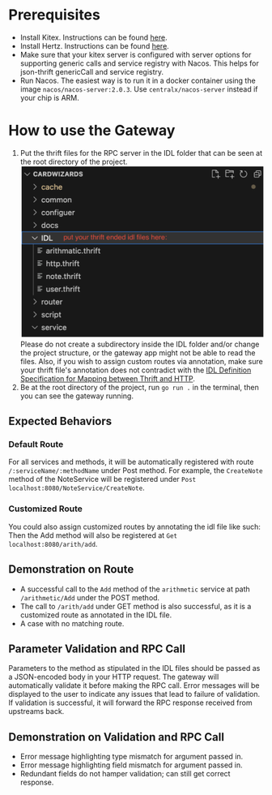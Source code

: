 # Prerequisites
- Install Kitex. Instructions can be found [here](https://github.com/cloudwego/kitex).
- Install Hertz. Instructions can be found [here](https://github.com/cloudwego/hertz).
- Make sure that your kitex server is configured with server options for supporting generic calls and service registry with Nacos. This helps for json-thrift genericCall and service registry.
- Run Nacos. The easiest way is to run it in a docker container using the image `nacos/nacos-server:2.0.3`. Use `centralx/nacos-server` instead if your chip is ARM.

# How to use the Gateway
1. Put the thrift files for the RPC server in the IDL folder that can be seen at the root directory of the project.![Image 1](https://raw.githubusercontent.com/yiwen101/CardWizards/main/images/image%201.png)
 Please do not create a subdirectory inside the IDL folder and/or change the project structure, or the gateway app might not be able to read the files. Also, if you wish to assign custom routes via annotation, make sure your thrift file's annotation does not contradict with the [IDL Definition Specification for Mapping between Thrift and HTTP](https://www.cloudwego.io/docs/kitex/tutorials/advanced-feature/generic-call/thrift_idl_annotation_standards/).
2. Be at the root directory of the project, run `go run .` in the terminal, then you can see the gateway running.

## Expected Behaviors
### Default Route
For all services and methods, it will be automatically registered with route `/:serviceName/:methodName` under Post method. For example, the `CreateNote` method of the NoteService will be registered under `Post localhost:8080/NoteService/CreateNote`.

### Customized Route
You could also assign customized routes by annotating the idl file like such:
Then the Add method will also be registered at `Get localhost:8080/arith/add`.

## Demonstration on Route
- A successful call to the `Add` method of the `arithmetic` service at path `/arithmetic/Add` under the POST method.
- The call to `/arith/add` under GET method is also successful, as it is a customized route as annotated in the IDL file.
- A case with no matching route.

## Parameter Validation and RPC Call
Parameters to the method as stipulated in the IDL files should be passed as a JSON-encoded body in your HTTP request. The gateway will automatically validate it before making the RPC call. Error messages will be displayed to the user to indicate any issues that lead to failure of validation. If validation is successful, it will forward the RPC response received from upstreams back.

## Demonstration on Validation and RPC Call
- Error message highlighting type mismatch for argument passed in.
- Error message highlighting field mismatch for argument passed in.
- Redundant fields do not hamper validation; can still get correct response.
